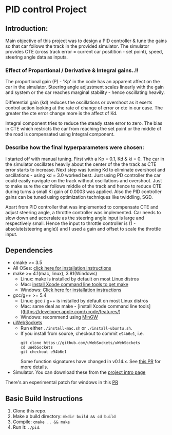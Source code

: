 # PID control Project

## Introduction:
Main objective of this project was to design a PID controller & tune the gains so that car follows the track in the provided simulator. The simulator provides CTE (cross track error = current car positition - set point), speed, steering angle data as inputs. 

### Effect of Proportional / Derivative & Integral gains..!!

The proportional gain (P) - 'Kp' in the code has an apparent affect on the car in the simulator. Steering angle adjustment scales linearly with the gain and system or the car reaches marginal stability - hence oscillating heavily. 

Differential gain (kd) reduces the oscillations or overshoot as it exerts control action looking at the rate of change of error or cte in our case. The greater the cte error change more is the affect of Kd.

Integral component tries to reduce the steady state error to zero. The bias in CTE which restricts the car from reaching the set point or the middle of the road is compensated using Integral component.

### Describe how the final hyperparameters were chosen:
I started off with manual tuning.
First with a Kp = 0.1, Kd & ki = 0. The car in the simulator oscillates heavily about the center of the the track as CTE error starts to increase. 
Next step was tuning Kd to eliminate overshoot and oscillations - using kd = 3.0 worked best. Just using PD controller the car could easily navigate on the track without oscillations and overshoot. 
Just to make sure the car follows middle of the track and hence to reduce CTE during turns a small Ki gain of 0.0003 was applied. 
Also the PID controller gains can be tuned using optimization techniques like twiddling, SGD. 

Apart from PID controller that was implemented to compensate CTE and adjust steering angle, a throttle controller was implemented. Car needs to slow down and acceralate as the steering angle input is large and respectively small. Hence the input to throttle controller is (1 - absolute(steering angle)) and I used a gain and offset to scale the throttle input.

## Dependencies

* cmake >= 3.5
 * All OSes: [click here for installation instructions](https://cmake.org/install/)
* make >= 4.1(mac, linux), 3.81(Windows)
  * Linux: make is installed by default on most Linux distros
  * Mac: [install Xcode command line tools to get make](https://developer.apple.com/xcode/features/)
  * Windows: [Click here for installation instructions](http://gnuwin32.sourceforge.net/packages/make.htm)
* gcc/g++ >= 5.4
  * Linux: gcc / g++ is installed by default on most Linux distros
  * Mac: same deal as make - [install Xcode command line tools]((https://developer.apple.com/xcode/features/)
  * Windows: recommend using [MinGW](http://www.mingw.org/)
* [uWebSockets](https://github.com/uWebSockets/uWebSockets)
  * Run either `./install-mac.sh` or `./install-ubuntu.sh`.
  * If you install from source, checkout to commit `e94b6e1`, i.e.
    ```
    git clone https://github.com/uWebSockets/uWebSockets 
    cd uWebSockets
    git checkout e94b6e1
    ```
    Some function signatures have changed in v0.14.x. See [this PR](https://github.com/udacity/CarND-MPC-Project/pull/3) for more details.
* Simulator. You can download these from the [project intro page](https://github.com/udacity/self-driving-car-sim/releases) 

There's an experimental patch for windows in this [PR](https://github.com/udacity/CarND-PID-Control-Project/pull/3)

## Basic Build Instructions

1. Clone this repo.
2. Make a build directory: `mkdir build && cd build`
3. Compile: `cmake .. && make`
4. Run it: `./pid`. 

